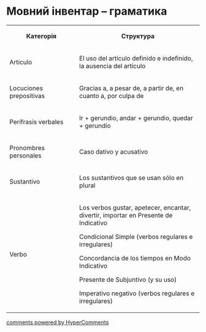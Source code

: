 <div id="hypercomments_widget" class="js-hypercomments-widget invisible"></div>

# Мовний інвентар – граматика

<table>
<tbody>
<tr>
<td style="text-align: center;" width="217">
<p><strong>Категорія</strong></p>
</td>
<td style="text-align: center;" width="444">
<p><strong>Структура</strong></p>
</td>
</tr>
<tr>
<td width="217">
<p>Art&iacute;culo</p>
</td>
<td width="444">
<p>El uso del art&iacute;culo definido e indefinido, la ausencia del art&iacute;culo</p>
</td>
</tr>
<tr>
<td width="217">
<p>Locuciones prepositivas</p>
</td>
<td width="444">
<p>Gracias a, a pesar de, a partir de, en cuanto a, por culpa de</p>
</td>
</tr>
<tr>
<td width="217">
<p>Per&iacute;frasis verbales</p>
</td>
<td width="444">
<p>Ir + gerundio, andar + gerundio, quedar + gerundio</p>
</td>
</tr>
<tr>
<td width="217">
<p>Pronombres personales</p>
</td>
<td width="444">
<p>Caso dativo y acusativo</p>
</td>
</tr>
<tr>
<td width="217">
<p>Sustantivo</p>
</td>
<td width="444">
<p>Los sustantivos que se usan s&oacute;lo en plural</p>
</td>
</tr>
<tr>
<td width="217">
<p>Verbo</p>
</td>
<td width="444">
<p>Los verbos gustar, apetecer, encantar, divertir, importar en Presente de Indicativo</p>
<p>Condicional Simple (verbos regulares e irregulares)</p>
<p>Concordancia de los tiempos en Modo Indicativo</p>
<p>Presente de Subjuntivo (y su uso)</p>
<p>Imperativo negativo (verbos regulares e irregulares)</p>
</td>
</tr>
</tbody>
</table>

<div class="js-hypercomments-container">
    <a href="http://hypercomments.com" class="hc-link" title="comments widget">comments powered by HyperComments</a>
</div>
